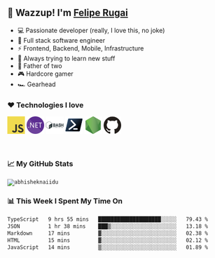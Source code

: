 ## 👋 Wazzup! I'm [Felipe Rugai](mailto:felrugai@gmail.com)

- 💻 Passionate developer (really, I love this, no joke)
- 📝 Full stack software engineer
- ⚡ Frontend, Backend, Mobile, Infrastructure
- 🌱 Always trying to learn new stuff
- 👶 Father of two
- 🎮 Hardcore gamer
- 🏎️ Gearhead

### ❤️ Technologies I love

<code><img height="40" src="https://raw.githubusercontent.com/github/explore/80688e429a7d4ef2fca1e82350fe8e3517d3494d/topics/javascript/javascript.png"></code>
<code><img height="40" src="https://raw.githubusercontent.com/github/explore/93d8a67084f94b2a444e510199a6e7622e5b09a3/topics/dotnet/dotnet.png"></code>
<code><img height="40" src="https://raw.githubusercontent.com/github/explore/80688e429a7d4ef2fca1e82350fe8e3517d3494d/topics/bash/bash.png"></code>
<code><img height="40" src="https://raw.githubusercontent.com/github/explore/80688e429a7d4ef2fca1e82350fe8e3517d3494d/topics/powershell/powershell.png"></code>
<code><img height="40" src="https://raw.githubusercontent.com/github/explore/80688e429a7d4ef2fca1e82350fe8e3517d3494d/topics/nodejs/nodejs.png"></code>
<code><img height="40" src="https://raw.githubusercontent.com/github/explore/89bdd9644f44d1b12180fd512b95574fe4c54617/topics/github-api/github-api.png"></code>

<br/>

### 📈 My GitHub Stats

<code><img src="https://github-readme-stats.vercel.app/api?username=feliperugai&show_icons=true&theme=dracula" alt="abhisheknaiidu" /></code>


### 📊 This Week I Spent My Time On

<!--START_SECTION:waka-->
```text
TypeScript   9 hrs 55 mins   ████████████████████░░░░░   79.43 % 
JSON         1 hr 38 mins    ███▒░░░░░░░░░░░░░░░░░░░░░   13.18 % 
Markdown     17 mins         ▓░░░░░░░░░░░░░░░░░░░░░░░░   02.38 % 
HTML         15 mins         ▓░░░░░░░░░░░░░░░░░░░░░░░░   02.12 % 
JavaScript   14 mins         ▒░░░░░░░░░░░░░░░░░░░░░░░░   01.89 % 
```
<!--END_SECTION:waka-->
